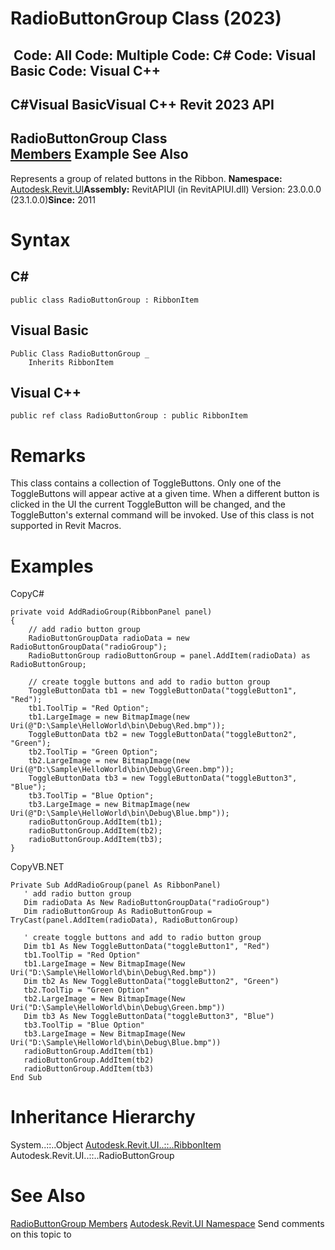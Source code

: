 # RadioButtonGroup Class (2023)

﻿
 Code: All Code: Multiple Code: C# Code: Visual Basic Code: Visual C++   
---  
C#Visual BasicVisual C++
Revit 2023 API  
---  
RadioButtonGroup Class  
[Members](7d0c88ee-2c6e-3a99-1ec3-2a54cf19ddd0.md "RadioButtonGroup Members") Example See Also  
---  
Represents a group of related buttons in the Ribbon. 
**Namespace:** [Autodesk.Revit.UI](e86fd90a-8957-02a6-da7f-ced248966e3e.md "Autodesk.Revit.UI Namespace")**Assembly:** RevitAPIUI (in RevitAPIUI.dll) Version: 23.0.0.0 (23.1.0.0)**Since:** 2011
# Syntax
C#  
---  
```text
public class RadioButtonGroup : RibbonItem
```
  
Visual Basic  
---  
```text
Public Class RadioButtonGroup _
	Inherits RibbonItem
```
  
Visual C++  
---  
```text
public ref class RadioButtonGroup : public RibbonItem
```
  
# Remarks
This class contains a collection of ToggleButtons. Only one of the ToggleButtons will appear active at a given time. When a different button is clicked in the UI the current ToggleButton will be changed, and the ToggleButton's external command will be invoked. Use of this class is not supported in Revit Macros. 
# Examples
CopyC#
```text
private void AddRadioGroup(RibbonPanel panel)
{
    // add radio button group
    RadioButtonGroupData radioData = new RadioButtonGroupData("radioGroup");
    RadioButtonGroup radioButtonGroup = panel.AddItem(radioData) as RadioButtonGroup;

    // create toggle buttons and add to radio button group
    ToggleButtonData tb1 = new ToggleButtonData("toggleButton1", "Red");
    tb1.ToolTip = "Red Option";
    tb1.LargeImage = new BitmapImage(new Uri(@"D:\Sample\HelloWorld\bin\Debug\Red.bmp"));
    ToggleButtonData tb2 = new ToggleButtonData("toggleButton2", "Green");
    tb2.ToolTip = "Green Option";
    tb2.LargeImage = new BitmapImage(new Uri(@"D:\Sample\HelloWorld\bin\Debug\Green.bmp"));
    ToggleButtonData tb3 = new ToggleButtonData("toggleButton3", "Blue");
    tb3.ToolTip = "Blue Option";
    tb3.LargeImage = new BitmapImage(new Uri(@"D:\Sample\HelloWorld\bin\Debug\Blue.bmp"));
    radioButtonGroup.AddItem(tb1);
    radioButtonGroup.AddItem(tb2);
    radioButtonGroup.AddItem(tb3);
}
```

CopyVB.NET
```text
Private Sub AddRadioGroup(panel As RibbonPanel)
   ' add radio button group
   Dim radioData As New RadioButtonGroupData("radioGroup")
   Dim radioButtonGroup As RadioButtonGroup = TryCast(panel.AddItem(radioData), RadioButtonGroup)

   ' create toggle buttons and add to radio button group
   Dim tb1 As New ToggleButtonData("toggleButton1", "Red")
   tb1.ToolTip = "Red Option"
   tb1.LargeImage = New BitmapImage(New Uri("D:\Sample\HelloWorld\bin\Debug\Red.bmp"))
   Dim tb2 As New ToggleButtonData("toggleButton2", "Green")
   tb2.ToolTip = "Green Option"
   tb2.LargeImage = New BitmapImage(New Uri("D:\Sample\HelloWorld\bin\Debug\Green.bmp"))
   Dim tb3 As New ToggleButtonData("toggleButton3", "Blue")
   tb3.ToolTip = "Blue Option"
   tb3.LargeImage = New BitmapImage(New Uri("D:\Sample\HelloWorld\bin\Debug\Blue.bmp"))
   radioButtonGroup.AddItem(tb1)
   radioButtonGroup.AddItem(tb2)
   radioButtonGroup.AddItem(tb3)
End Sub
```

# Inheritance Hierarchy
System..::..Object [Autodesk.Revit.UI..::..RibbonItem](79225f03-1633-3722-15b0-752c91a3740d.md "RibbonItem Class") Autodesk.Revit.UI..::..RadioButtonGroup
# See Also
[RadioButtonGroup Members](7d0c88ee-2c6e-3a99-1ec3-2a54cf19ddd0.md "RadioButtonGroup Members")
[Autodesk.Revit.UI Namespace](e86fd90a-8957-02a6-da7f-ced248966e3e.md "Autodesk.Revit.UI Namespace")
Send comments on this topic to 